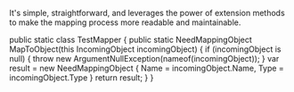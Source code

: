 
It's simple, straightforward, and leverages the power of extension methods to make the mapping process more readable and maintainable.

public static class TestMapper
{
	public static NeedMappingObject MapToObject(this IncomingObject incomingObject)
	{
		if (incomingObject is null) 
		{ 
			throw new ArgumentNullException(nameof(incomingObject));
		}
		var result = new NeedMappingObject
		{
			Name = incomingObject.Name,
			 Type = incomingObject.Type
		}
		return result;
	}
}